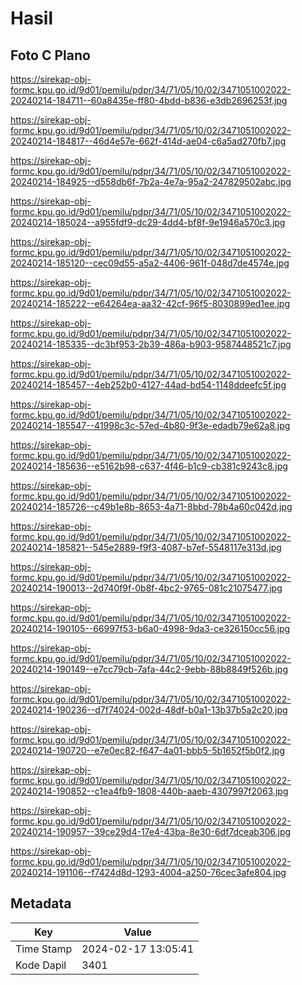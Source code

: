 # Hasil

## Foto C Plano

https://sirekap-obj-formc.kpu.go.id/9d01/pemilu/pdpr/34/71/05/10/02/3471051002022-20240214-184711--60a8435e-ff80-4bdd-b836-e3db2696253f.jpg

https://sirekap-obj-formc.kpu.go.id/9d01/pemilu/pdpr/34/71/05/10/02/3471051002022-20240214-184817--46d4e57e-662f-414d-ae04-c6a5ad270fb7.jpg

https://sirekap-obj-formc.kpu.go.id/9d01/pemilu/pdpr/34/71/05/10/02/3471051002022-20240214-184925--d558db6f-7b2a-4e7a-95a2-247829502abc.jpg

https://sirekap-obj-formc.kpu.go.id/9d01/pemilu/pdpr/34/71/05/10/02/3471051002022-20240214-185024--a955fdf9-dc29-4dd4-bf8f-9e1946a570c3.jpg

https://sirekap-obj-formc.kpu.go.id/9d01/pemilu/pdpr/34/71/05/10/02/3471051002022-20240214-185120--cec09d55-a5a2-4406-961f-048d7de4574e.jpg

https://sirekap-obj-formc.kpu.go.id/9d01/pemilu/pdpr/34/71/05/10/02/3471051002022-20240214-185222--e64264ea-aa32-42cf-96f5-8030899ed1ee.jpg

https://sirekap-obj-formc.kpu.go.id/9d01/pemilu/pdpr/34/71/05/10/02/3471051002022-20240214-185335--dc3bf953-2b39-486a-b903-9587448521c7.jpg

https://sirekap-obj-formc.kpu.go.id/9d01/pemilu/pdpr/34/71/05/10/02/3471051002022-20240214-185457--4eb252b0-4127-44ad-bd54-1148ddeefc5f.jpg

https://sirekap-obj-formc.kpu.go.id/9d01/pemilu/pdpr/34/71/05/10/02/3471051002022-20240214-185547--41998c3c-57ed-4b80-9f3e-edadb79e62a8.jpg

https://sirekap-obj-formc.kpu.go.id/9d01/pemilu/pdpr/34/71/05/10/02/3471051002022-20240214-185636--e5162b98-c637-4f46-b1c9-cb381c9243c8.jpg

https://sirekap-obj-formc.kpu.go.id/9d01/pemilu/pdpr/34/71/05/10/02/3471051002022-20240214-185726--c49b1e8b-8653-4a71-8bbd-78b4a60c042d.jpg

https://sirekap-obj-formc.kpu.go.id/9d01/pemilu/pdpr/34/71/05/10/02/3471051002022-20240214-185821--545e2889-f9f3-4087-b7ef-5548117e313d.jpg

https://sirekap-obj-formc.kpu.go.id/9d01/pemilu/pdpr/34/71/05/10/02/3471051002022-20240214-190013--2d740f9f-0b8f-4bc2-9765-081c21075477.jpg

https://sirekap-obj-formc.kpu.go.id/9d01/pemilu/pdpr/34/71/05/10/02/3471051002022-20240214-190105--66997f53-b6a0-4998-9da3-ce326150cc56.jpg

https://sirekap-obj-formc.kpu.go.id/9d01/pemilu/pdpr/34/71/05/10/02/3471051002022-20240214-190149--e7cc79cb-7afa-44c2-9ebb-88b8849f526b.jpg

https://sirekap-obj-formc.kpu.go.id/9d01/pemilu/pdpr/34/71/05/10/02/3471051002022-20240214-190236--d7f74024-002d-48df-b0a1-13b37b5a2c20.jpg

https://sirekap-obj-formc.kpu.go.id/9d01/pemilu/pdpr/34/71/05/10/02/3471051002022-20240214-190720--e7e0ec82-f647-4a01-bbb5-5b1652f5b0f2.jpg

https://sirekap-obj-formc.kpu.go.id/9d01/pemilu/pdpr/34/71/05/10/02/3471051002022-20240214-190852--c1ea4fb9-1808-440b-aaeb-4307997f2063.jpg

https://sirekap-obj-formc.kpu.go.id/9d01/pemilu/pdpr/34/71/05/10/02/3471051002022-20240214-190957--39ce29d4-17e4-43ba-8e30-6df7dceab306.jpg

https://sirekap-obj-formc.kpu.go.id/9d01/pemilu/pdpr/34/71/05/10/02/3471051002022-20240214-191106--f7424d8d-1293-4004-a250-76cec3afe804.jpg


## Metadata

| Key        | Value               |
| ---------- | ------------------- |
| Time Stamp | 2024-02-17 13:05:41 |
| Kode Dapil | 3401                |



